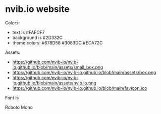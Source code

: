 # nvib.io website

Colors:

- text is #FAFCF7
- background is #2D332C
- theme colors: #678D58  #3083DC #ECA72C

Assets: 

- https://github.com/nvib-io/nvib-io.github.io/blob/main/assets/small_box.png
- https://github.com/nvib-io/nvib-io.github.io/blob/main/assets/box.png
- https://github.com/nvib-io/nvib-io.github.io/blob/main/assets/nvib.io.png
- https://github.com/nvib-io/nvib-io.github.io/blob/main/favicon.ico 

Font is 

Roboto Mono
